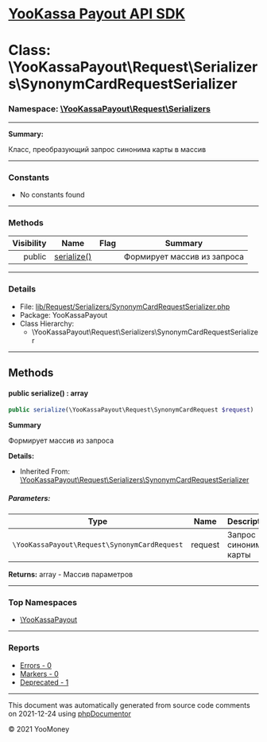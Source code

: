 # [YooKassa Payout API SDK](../home.md)

# Class: \YooKassaPayout\Request\Serializers\SynonymCardRequestSerializer
### Namespace: [\YooKassaPayout\Request\Serializers](../namespaces/yookassapayout-request-serializers.md)
---
**Summary:**

Класс, преобразующий запрос синонима карты в массив

---
### Constants
* No constants found
---
### Methods
| Visibility | Name | Flag | Summary |
| ----------:| ---- | ---- | ------- |
| public | [serialize()](../classes/YooKassaPayout-Request-Serializers-SynonymCardRequestSerializer.md#method_serialize) |  | Формирует массив из запроса |
---
### Details
* File: [lib/Request/Serializers/SynonymCardRequestSerializer.php](../../lib/Request/Serializers/SynonymCardRequestSerializer.php)
* Package: YooKassaPayout
* Class Hierarchy:
  * \YooKassaPayout\Request\Serializers\SynonymCardRequestSerializer

---
## Methods
<a name="method_serialize" class="anchor"></a>
#### public serialize() : array

```php
public serialize(\YooKassaPayout\Request\SynonymCardRequest $request) : array
```

**Summary**

Формирует массив из запроса

**Details:**
* Inherited From: [\YooKassaPayout\Request\Serializers\SynonymCardRequestSerializer](../classes/YooKassaPayout-Request-Serializers-SynonymCardRequestSerializer.md)
##### Parameters:
| Type | Name | Description |
| ---- | ---- | ----------- |
| <code lang="php">\YooKassaPayout\Request\SynonymCardRequest</code> | request  | Запрос синонима карты |

**Returns:** array - Массив параметров



---

### Top Namespaces

* [\YooKassaPayout](../namespaces/yookassapayout.md)

---

### Reports
* [Errors - 0](../reports/errors.md)
* [Markers - 0](../reports/markers.md)
* [Deprecated - 1](../reports/deprecated.md)

---

This document was automatically generated from source code comments on 2021-12-24 using [phpDocumentor](http://www.phpdoc.org/)

&copy; 2021 YooMoney
